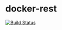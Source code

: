 # docker-rest

[![Build Status](https://travis-ci.org/lukecyca/travis-docker-example.png)](https://travis-ci.org/zachariahyoung/docker-rest)

